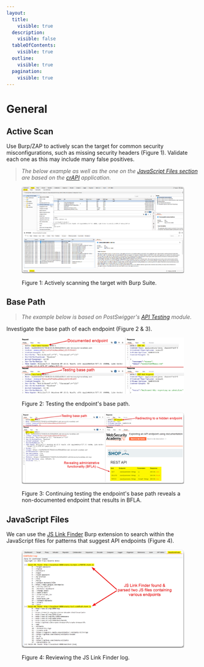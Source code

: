 ```yaml
---
layout:
  title:
    visible: true
  description:
    visible: false
  tableOfContents:
    visible: true
  outline:
    visible: true
  pagination:
    visible: true
---
```


# General

## Active Scan

Use Burp/ZAP to actively scan the target for common security misconfigurations, such as missing security headers (Figure 1). Validate each one as this may include many false positives.

> _The below example as well as the one on the_ [_JavaScript Files section_](general.md#javascript-files) _are based on the_ [_crAPI_](https://github.com/OWASP/crAPI) _application._

<figure><img src="../../../.gitbook/assets/api_general_scan.png" alt=""><figcaption><p>Figure 1: Actively scanning the target with Burp Suite.</p></figcaption></figure>

## Base Path

> _The example below is based on PostSwigger's_ [_API Testing_](https://portswigger.net/web-security/api-testing) _module._

Investigate the base path of each endpoint (Figure 2 & 3).

<figure><img src="../../../.gitbook/assets/api_base_path_1.png" alt=""><figcaption><p>Figure 2: Testing the endpoint's base path.</p></figcaption></figure>

<figure><img src="../../../.gitbook/assets/api_base_path_2.png" alt=""><figcaption><p>Figure 3: Continuing testing the endpoint's base path reveals a non-documented endpoint that results in BFLA.</p></figcaption></figure>

## JavaScript Files

We can use the [JS Link Finder](https://portswigger.net/bappstore/0e61c786db0c4ac787a08c4516d52ccf) Burp extension to search within the JavaScript files for patterns that suggest API endpoints (Figure 4).

<figure><img src="../../../.gitbook/assets/api_jslinkfinder.png" alt=""><figcaption><p>Figure 4: Reviewing the JS Link Finder log.</p></figcaption></figure>
